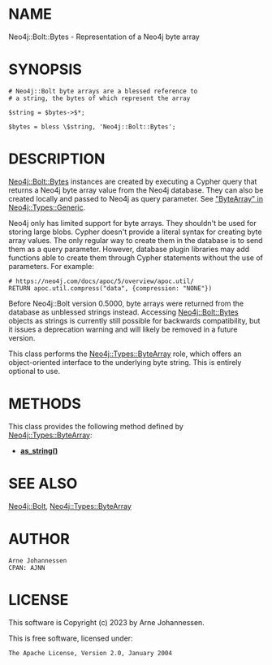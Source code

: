 # NAME

Neo4j::Bolt::Bytes - Representation of a Neo4j byte array

# SYNOPSIS

    # Neo4j::Bolt byte arrays are a blessed reference to
    # a string, the bytes of which represent the array
    
    $string = $bytes->$*;
    
    $bytes = bless \$string, 'Neo4j::Bolt::Bytes';

# DESCRIPTION

[Neo4j::Bolt::Bytes](/lib/Neo4j/Bolt/Bytes.md) instances are created by executing
a Cypher query that returns a Neo4j byte array value
from the Neo4j database.
They can also be created locally and passed to Neo4j as
query parameter. See ["ByteArray" in Neo4j::Types::Generic](https://metacpan.org/pod/Neo4j::Types::Generic#ByteArray).

Neo4j only has limited support for byte arrays. They shouldn't
be used for storing large blobs. Cypher doesn't provide a literal
syntax for creating byte array values. The only regular way to
create them in the database is to send them as a query parameter.
However, database plugin libraries may add functions able
to create them through Cypher statements without the use of
parameters. For example:

    # https://neo4j.com/docs/apoc/5/overview/apoc.util/
    RETURN apoc.util.compress("data", {compression: "NONE"})

Before Neo4j::Bolt version 0.5000, byte arrays were returned
from the database as unblessed strings instead. Accessing
[Neo4j::Bolt::Bytes](/lib/Neo4j/Bolt/Bytes.md) objects as strings is currently still
possible for backwards compatibility, but it issues a
deprecation warning and will likely be removed in a future
version.

This class performs the [Neo4j::Types::ByteArray](https://metacpan.org/pod/Neo4j::Types::ByteArray) role, which
offers an object-oriented interface to the underlying byte
string. This is entirely optional to use.

# METHODS

This class provides the following method defined by
[Neo4j::Types::ByteArray](https://metacpan.org/pod/Neo4j::Types::ByteArray):

- [**as\_string()**](https://metacpan.org/pod/Neo4j::Types::ByteArray#as_string)

# SEE ALSO

[Neo4j::Bolt](/lib/Neo4j/Bolt.md), [Neo4j::Types::ByteArray](https://metacpan.org/pod/Neo4j::Types::ByteArray)

# AUTHOR

    Arne Johannessen
    CPAN: AJNN

# LICENSE

This software is Copyright (c) 2023 by Arne Johannessen.

This is free software, licensed under:

    The Apache License, Version 2.0, January 2004
